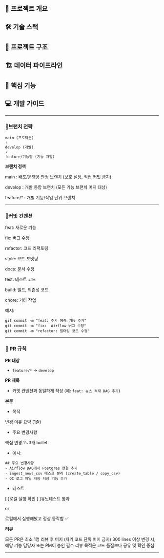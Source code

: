 ## 🎯 프로젝트 개요
## 🛠 기술 스택
## 📁 프로젝트 구조
## 🏗 데이터 파이프라인
## 🚀 핵심 기능
## 💻 개발 가이드

---

### 🌿브랜치 전략
```
main (프로덕션)
↓
develop (개발)
↓
feature/기능명 (기능 개발)
```

**브랜치 정책**

main : 배포/운영용 안정 브랜치 (보호 설정, 직접 커밋 금지)

develop : 개발 통합 브랜치 (모든 기능 브랜치 머지 대상)

feature/* : 개별 기능/작업 단위 브랜치

---

### 🧩커밋 컨벤션

feat: 새로운 기능

fix: 버그 수정

refactor: 코드 리팩토링

style: 코드 포맷팅

docs: 문서 수정

test: 테스트 코드

build: 빌드, 의존성 코드

chore: 기타 작업

예시:
```
git commit -m "feat: 주가 예측 기능 추가"
git commit -m "fix:  Airflow 버그 수정"
git commit -m "refactor: 필터링 코드 수정"
```

---

### 🔁 PR 규칙

**PR 대상**
- `feature/*` → `develop`

**PR 제목**
- 커밋 컨벤션과 동일하게 작성 (예: `feat: 뉴스 적재 DAG 추가`)

**본문**
- 목적

변경 이유 요약 (1줄)

- 주요 변경사항

핵심 변경 2~3개 bullet

- 예시:
```
## 주요 변경사항
- Airflow DAG에서 Postgres 연결 추가
- ingest_news_csv 태스크 분리 (create_table / copy_csv)
- QC 로그 파일 자동 저장 기능 추가
```

- 테스트

[ ]로컬 실행 확인
[ ]유닛테스트 통과

or

로컬에서 실행해봤고 정상 동작함 ✅

**리뷰**

모든 PR은 최소 1명 리뷰 후 머지 (자기 코드 단독 머지 금지)
300 lines 이상 변경 시, 해당 기능 담당자 또는 PM이 승인 필수
리뷰 목적은 코드 품질보다 공유 및 확인 중심

---


